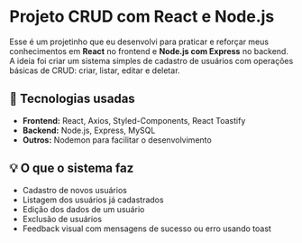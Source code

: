 # Projeto CRUD com React e Node.js

Esse é um projetinho que eu desenvolvi para praticar e reforçar meus conhecimentos em **React** no frontend e **Node.js com Express** no backend.
A ideia foi criar um sistema simples de cadastro de usuários com operações básicas de CRUD: criar, listar, editar e deletar.

## 🔧 Tecnologias usadas

- **Frontend:** React, Axios, Styled-Components, React Toastify
- **Backend:** Node.js, Express, MySQL
- **Outros:** Nodemon para facilitar o desenvolvimento

## 💡 O que o sistema faz

- Cadastro de novos usuários
- Listagem dos usuários já cadastrados
- Edição dos dados de um usuário
- Exclusão de usuários
- Feedback visual com mensagens de sucesso ou erro usando toast
